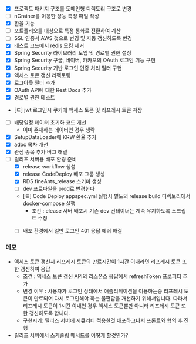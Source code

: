 
- [x] 프로젝트 패키지 구조를 도메인형 디렉토리 구조로 변경
- [ ] nGrainer를 이용한 성능 측정 파일 작성
- [x] 환율 기능
- [ ] 포트폴리오를 대상으로 특정 통화로 전환하여 계산
- [ ] SSL 인증서 AWS 것으로 변경 및 자동 갱신하도록 변경
- [x] 테스트 코드에서 redis 모킹 제거
- [x] Spring Security 라이브러리 도입 및 경로별 권한 설정
- [x] Spring Security 구굴, 네이버, 카카오의 OAuth 로그인 기능 구현
- [x] Spring Security 기반 로그인 인증 처리 필터 구현
- [x] 액세스 토큰 갱신 리팩토링
- [x] 로그아웃 필터 추가
- [x] OAuth API에 대한 Rest Docs 추가
- [x] 경로별 권한 테스트
- [ㅌ] jwt 로그인시 쿠키에 액세스 토큰 및 리프레시 토큰 저장
- [ ] 배당일정 데이터 초기화 코드 개선
	- 이미 존재하는 데이터인 경우 생략
- [x] SetupDataLoader에 KRW 환율 추가
- [x] adoc 목차 개선
- [x] 관심 종목 추가 버그 해결
- [ ] 릴리즈 서버용 배포 환경 준비
	- [x] release workflow 생성
	- [x] release CodeDeploy 배포 그룹 생성
	- [x] RDS fineAnts_release 스키마 생성
	- [ ] dev 프로파일을 prod로 변경한다
	- [ㅌ] Code Deploy appspec.yml 실행시 별도의 release build 디렉토리에서 docker-compose 실행
		- 조건 : elease 서버 배포시 기존 dev 컨테이너는 계속 유지하도록 스크립트 수정
	- [ ] 배포 환경에서 일반 로그인 401 응답 에러 해결


### 메모
- 액세스 토큰 갱신시 리프레시 토큰의 만료시간이 1시간 이내라면 리프레시 토큰 또한 갱신하여 응답
	- 조건 : 액세스 토큰 갱신 API의 리스폰스 응답에서 refreshToken 프로퍼티 추가
	- 변경 이유 : 사용자가 로그인 상태에서 애플리케이션을 이용하는중 리프레시 토큰이 만료되어 다시 로그인해야 하는 불편함을 개선하기 위해서입니다. 따라서 리프레시 토큰이 1시간 이내인 경우 액세스 토큰뿐만 아니라 리프레시 토큰 또한 갱신하도록 합니다.
	- 구현시기: 릴리즈 서버에 시큐리티 적용한것 배포하고나서 프론트와 협의 후 진행
- 릴리즈 서버에서 스케줄링 메서드를 어떻게 할것인가?
